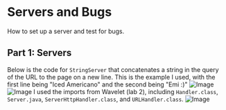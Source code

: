 # Servers and Bugs
How to set up a server and test for bugs.

## Part 1: Servers
Below is the code for `StringServer` that concatenates a string in the query of the URL to the page on a new line.
This is the example I used, with the first line being "Iced Americano" and the second being "Emi :)"
![Image](https://emivcleave.github.io/cse15l-lab-reports/message-1.png)
![Image](https://emivcleave.github.io/cse15l-lab-reports/message-2.png)
I used the imports from Wavelet (lab 2), including `Handler.class`, `Server.java`,  `ServerHttpHandler.class`, and `URLHandler.class`.
![Image](https://emivcleave.github.io/cse15l-lab-reports/code-lab-2.png)
